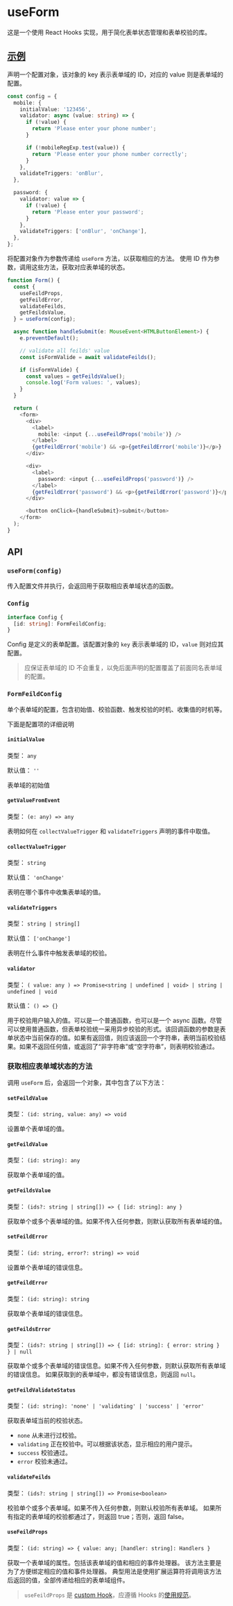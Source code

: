 # useForm

这是一个使用 React Hooks 实现，用于简化表单状态管理和表单校验的库。

## [示例](https://fujuntao.github.io/useForm)

声明一个配置对象，该对象的 key 表示表单域的 ID，对应的 value 则是表单域的配置。

```typescript
const config = {
  mobile: {
    initialValue: '123456',
    validator: async (value: string) => {
      if (!value) {
        return 'Please enter your phone number';
      }

      if (!mobileRegExp.test(value)) {
        return 'Please enter your phone number correctly';
      }
    },
    validateTriggers: 'onBlur',
  },

  password: {
    validator: value => {
      if (!value) {
        return 'Please enter your password';
      }
    },
    validateTriggers: ['onBlur', 'onChange'],
  },
};
```

将配置对象作为参数传递给 `useForm` 方法，以获取相应的方法。
使用 ID 作为参数，调用这些方法，获取对应表单域的状态。

```typescript
function Form() {
  const {
    useFeildProps,
    getFeildError,
    validateFeilds,
    getFeildsValue,
  } = useForm(config);

  async function handleSubmit(e: MouseEvent<HTMLButtonElement>) {
    e.preventDefault();

    // validate all feilds' value
    const isFormValide = await validateFeilds();

    if (isFormValide) {
      const values = getFeildsValue();
      console.log('Form values: ', values);
    }
  }

  return (
    <form>
      <div>
        <label>
          mobile: <input {...useFeildProps('mobile')} />
        </label>
        {getFeildError('mobile') && <p>{getFeildError('mobile')}</p>}
      </div>

      <div>
        <label>
          password: <input {...useFeildProps('password')} />
        </label>
        {getFeildError('password') && <p>{getFeildError('password')}</p>}
      </div>

      <button onClick={handleSubmit}>submit</button>
    </form>
  );
}
```

## API

### `useForm(config)`

传入配置文件并执行，会返回用于获取相应表单域状态的函数。

### `Config`

```typescript
interface Config {
  [id: string]: FormFeildConfig;
}
```

Config 是定义的表单配置。该配置对象的 `key` 表示表单域的 ID，`value` 则对应其配置。

> 应保证表单域的 ID 不会重复，以免后面声明的配置覆盖了前面同名表单域的配置。

### `FormFeildConfig`

单个表单域的配置，包含初始值、校验函数、触发校验的时机、收集值的时机等。

下面是配置项的详细说明

#### `initialValue`

类型： `any`

默认值： `''`

表单域的初始值

#### `getValueFromEvent`

类型： `(e: any) => any`

表明如何在 `collectValueTrigger` 和 `validateTriggers` 声明的事件中取值。

#### `collectValueTrigger`

类型： `string`

默认值： `'onChange'`

表明在哪个事件中收集表单域的值。

#### `validateTriggers`

类型： `string | string[]`

默认值： `['onChange']`

表明在什么事件中触发表单域的校验。

#### `validator`

类型： `( value: any ) => Promise<string | undefined | void> | string | undefined | void`

默认值： `() => {}`

用于校验用户输入的值。可以是一个普通函数，也可以是一个 async 函数。尽管可以使用普通函数，但表单校验统一采用异步校验的形式。该回调函数的参数是表单状态中当前保存的值。如果有返回值，则应该返回一个字符串，表明当前校验结果。如果不返回任何值，或返回了“非字符串”或“空字符串”，则表明校验通过。

### 获取相应表单域状态的方法

调用 `useForm` 后，会返回一个对象，其中包含了以下方法：

#### `setFeildValue`

类型： `(id: string, value: any) => void`

设置单个表单域的值。

#### `getFeildValue`

类型： `(id: string): any`

获取单个表单域的值。

#### `getFeildsValue`

类型： `(ids?: string | string[]) => { [id: string]: any }`

获取单个或多个表单域的值。如果不传入任何参数，则默认获取所有表单域的值。

#### `setFeildError`

类型： `(id: string, error?: string) => void`

设置单个表单域的错误信息。

#### `getFeildError`

类型： `(id: string): string`

获取单个表单域的错误信息。

#### `getFeildsError`

类型： `(ids?: string | string[]) => { [id: string]: { error: string } } | null`

获取单个或多个表单域的错误信息。如果不传入任何参数，则默认获取所有表单域的错误信息。
如果获取到的表单域中，都没有错误信息，则返回 `null`。

#### `getFeildValidateStatus`

类型： `(id: string): 'none' | 'validating' | 'success' | 'error'`

获取表单域当前的校验状态。

- `none` 从未进行过校验。
- `validating` 正在校验中。可以根据该状态，显示相应的用户提示。
- `success` 校验通过。
- `error` 校验未通过。

#### `validateFeilds`

类型： `(ids?: string | string[]) => Promise<boolean>`

校验单个或多个表单域。如果不传入任何参数，则默认校验所有表单域。
如果所有指定的表单域的校验都通过了，则返回 true；否则，返回 false。

#### `useFeildProps`

类型： `(id: string) => { value: any; [handler: string]: Handlers }`

获取一个表单域的属性。包括该表单域的值和相应的事件处理器。
该方法主要是为了方便绑定相应的值和事件处理器。
典型用法是使用扩展运算符将调用该方法后返回的值，全部传递给相应的表单域组件。

> `useFeildProps` 是 [custom Hook](https://reactjs.org/docs/hooks-custom.html)，应遵循 Hooks 的[使用规范](https://reactjs.org/docs/hooks-rules.html)。
